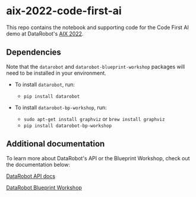 # aix-2022-code-first-ai

This repo contains the notebook and supporting code for the Code First AI demo at DataRobot's [AIX 2022](https://aix.datarobot.com/).

## Dependencies

Note that the `datarobot` and `datarobot-blueprint-workshop` packages will need to be installed in your environment.

* To install `datarobot`, run:
  * `pip install datarobot`

* To install `datarobot-bp-workshop`, run:
  * `sudo apt-get install graphviz` or `brew install graphviz`
  * `pip install datarobot-bp-workshop`

## Additional documentation

To learn more about DataRobot's API or the Blueprint Workshop, check out the documentation below:

[DataRobot API docs](https://docs.datarobot.com/en/docs/api/reference/index.html)

[DataRobot Blueprint Workshop](https://blueprint-workshop.datarobot.com/index.html)
